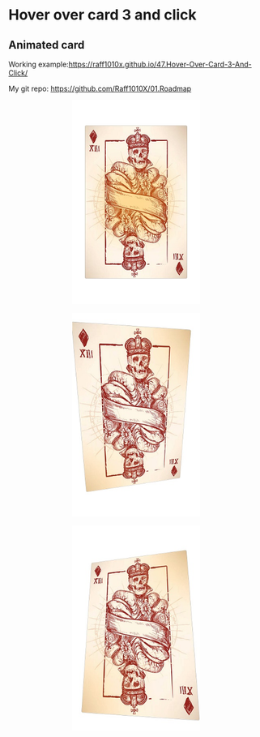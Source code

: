 # Hover over card 3 and click

## Animated card

Working example:https://raff1010x.github.io/47.Hover-Over-Card-3-And-Click/

My git repo: https://github.com/Raff1010X/01.Roadmap

<p align="center">
<img src="./1.jpg" alt="example image" width=50%">
</p>

<p align="center">
<img src="./2.jpg" alt="example image" width=50%">
</p>

<p align="center">
<img src="./3.jpg" alt="example image" width=50%">
</p>
